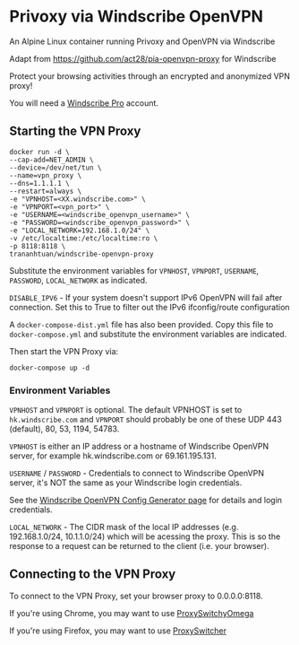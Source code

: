 # Privoxy via Windscribe OpenVPN
An Alpine Linux container running Privoxy and OpenVPN via Windscribe

Adapt from https://github.com/act28/pia-openvpn-proxy for Windscribe

Protect your browsing activities through an encrypted and anonymized VPN proxy!

You will need a [Windscribe Pro](https://windscribe.com/upgrade) account. 

## Starting the VPN Proxy

```Shell
docker run -d \
--cap-add=NET_ADMIN \
--device=/dev/net/tun \
--name=vpn_proxy \
--dns=1.1.1.1 \
--restart=always \
-e "VPNHOST=<XX.windscribe.com>" \
-e "VPNPORT=<vpn_port>" \
-e "USERNAME=<windscribe_openvpn_username>" \
-e "PASSWORD=<windscribe_openvpn_password>" \
-e "LOCAL_NETWORK=192.168.1.0/24" \
-v /etc/localtime:/etc/localtime:ro \
-p 8118:8118 \
trananhtuan/windscribe-openvpn-proxy 
```

Substitute the environment variables for `VPNHOST`, `VPNPORT`, `USERNAME`, `PASSWORD`, `LOCAL_NETWORK` as indicated.

`DISABLE_IPV6` - If your system doesn't support IPv6 OpenVPN will fail after connection. Set this to True to filter out the IPv6 ifconfig/route configuration

A `docker-compose-dist.yml` file has also been provided. Copy this file to `docker-compose.yml` and substitute the environment variables are indicated.

Then start the VPN Proxy via:

```Shell
docker-compose up -d
```

### Environment Variables
`VPNHOST` and `VPNPORT` is optional. The default VPNHOST is set to `hk.windscribe.com` and `VPNPORT` should probably be one of these UDP 443 (default), 80, 53, 1194, 54783.

`VPNHOST` is either an IP address or a hostname of Windscribe OpenVPN server, for example hk.windscribe.com or 69.161.195.131.

`USERNAME` / `PASSWORD` - Credentials to connect to Windscribe OpenVPN server, it's NOT the same as your Windscribe login credentials.

See the [Windscribe OpenVPN Config Generator page](https://windscribe.com/getconfig/openvpn) for details and login credentials.

`LOCAL_NETWORK` - The CIDR mask of the local IP addresses (e.g. 192.168.1.0/24, 10.1.1.0/24) which will be acessing the proxy. This is so the response to a request can be returned to the client (i.e. your browser).

## Connecting to the VPN Proxy

To connect to the VPN Proxy, set your browser proxy to 0.0.0.0:8118.

If you're using Chrome, you may want to use [ProxySwitchyOmega](https://chrome.google.com/webstore/detail/proxy-switchyomega/padekgcemlokbadohgkifijomclgjgif)

If you're using Firefox, you may want to use [ProxySwitcher](https://addons.mozilla.org/en-US/firefox/addon/proxy-switcher/)

